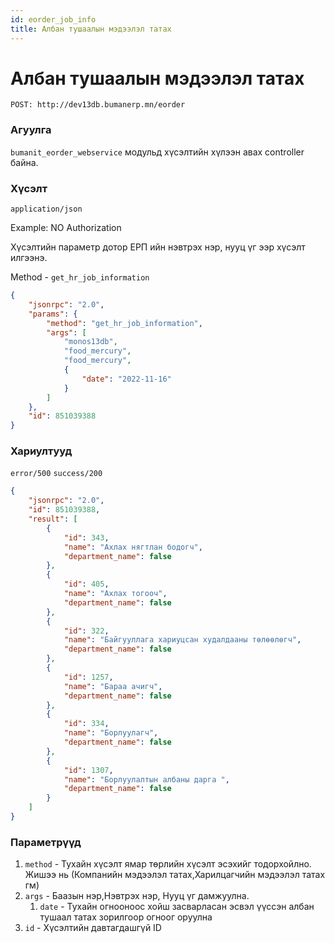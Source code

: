 ```yaml
---
id: eorder_job_info
title: Албан тушаалын мэдээлэл татах
---
```

# Албан тушаалын мэдээлэл татах

`POST: http://dev13db.bumanerp.mn/eorder` 

### Агуулга

`bumanit_eorder_webservice` модульд хүсэлтийн хүлээн авах controller байна.

### Хүсэлт
`application/json`

Example: NO Authorization

Хүсэлтийн параметр дотор ЕРП ийн нэвтрэх нэр, нууц үг ээр хүсэлт илгээнэ.

Method - `get_hr_job_information`

```json
{
	"jsonrpc": "2.0",
	"params": {
		"method": "get_hr_job_information",
		"args": [
			"monos13db",
			"food_mercury",
			"food_mercury",
			{
				"date": "2022-11-16"
			}
		]
	},
	"id": 851039388
}
```


### Хариултууд

`error/500`
`success/200`
```json
{
	"jsonrpc": "2.0",
	"id": 851039388,
	"result": [
		{
			"id": 343,
			"name": "Ахлах нягтлан бодогч",
			"department_name": false
		},
		{
			"id": 405,
			"name": "Ахлах тогооч",
			"department_name": false
		},
		{
			"id": 322,
			"name": "Байгууллага хариуцсан худалдааны төлөөлөгч",
			"department_name": false
		},
		{
			"id": 1257,
			"name": "Бараа ачигч",
			"department_name": false
		},
		{
			"id": 334,
			"name": "Борлуулагч",
			"department_name": false
		},
		{
			"id": 1307,
			"name": "Борлуулалтын албаны дарга ",
			"department_name": false
		}
	]
}
```

### Параметрүүд
  1.  `method` - Тухайн хүсэлт ямар төрлийн хүсэлт эсэхийг тодорхойлно. Жишээ нь (Компанийн мэдээлэл татах,Харилцагчийн мэдээлэл татах гм)
  2.  `args` - Баазын нэр,Нэвтрэх нэр, Нууц үг дамжуулна.
      1.  `date` - Тухайн огнооноос хойш засварласан эсвэл үүссэн албан тушаал татах зорилгоор огноог оруулна
  3.  `id` - Хүсэлтийн давтагдашгүй ID
